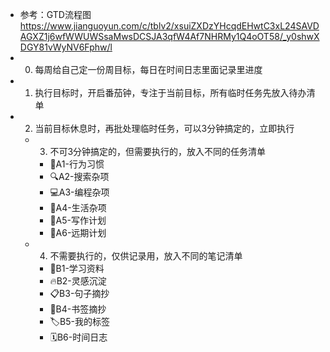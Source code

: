 - 参考：GTD流程图 https://www.jianguoyun.com/c/tblv2/xsuiZXDzYHcqdEHwtC3xL24SAVDAGXZ1j6wfWWUWSsaMwsDCSJA3qfW4Af7NHRMy1Q4oOT58/_y0shwXDGY81vWyNV6Fphw/l
- 0. 每周给自己定一份周目标，每日在时间日志里面记录里进度
- 1. 执行目标时，开启番茄钟，专注于当前目标，所有临时任务先放入待办清单
- 2. 当前目标休息时，再批处理临时任务，可以3分钟搞定的，立即执行
	- 3. 不可3分钟搞定的，但需要执行的，放入不同的任务清单
		- 🐸A1-行为习惯
		- 🔍A2-搜索杂项
		- 💻A3-编程杂项
		- 🏡A4-生活杂项
		- 📝A5-写作计划
		- 🔭A6-远期计划
	- 4. 不需要执行的，仅供记录用，放入不同的笔记清单
		- 📖B1-学习资料
		- 🔥B2-灵感沉淀
		- 📋B3-句子摘抄
		- 🔗B4-书签摘抄
		- 🏷B5-我的标签
		- 🗓B6-时间日志